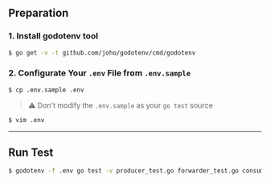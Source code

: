 
## Preparation

### 1. Install godotenv tool

```bash
$ go get -v -t github.com/joho/godotenv/cmd/godotenv 
```

### 2. Configurate Your `.env` File from `.env.sample`

```bash
$ cp .env.sample .env
```
> ⚠️ Don't modify the `.env.sample` as your `go test` source

```bash
$ vim .env
```


--------
## Run Test

```bash
$ godotenv -f .env go test -v producer_test.go forwarder_test.go consumer_test.go
```
